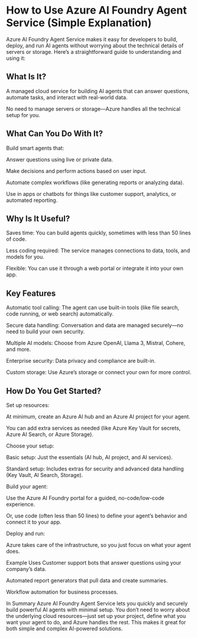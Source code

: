 # How to Use Azure AI Foundry Agent Service (Simple Explanation)
Azure AI Foundry Agent Service makes it easy for developers to build, deploy, and run AI agents without worrying about the technical details of servers or storage. Here’s a straightforward guide to understanding and using it:

## What Is It?
A managed cloud service for building AI agents that can answer questions, automate tasks, and interact with real-world data.

No need to manage servers or storage—Azure handles all the technical setup for you.

## What Can You Do With It?
Build smart agents that:

Answer questions using live or private data.

Make decisions and perform actions based on user input.

Automate complex workflows (like generating reports or analyzing data).

Use in apps or chatbots for things like customer support, analytics, or automated reporting.

## Why Is It Useful?
Saves time: You can build agents quickly, sometimes with less than 50 lines of code.

Less coding required: The service manages connections to data, tools, and models for you.

Flexible: You can use it through a web portal or integrate it into your own app.

## Key Features
Automatic tool calling: The agent can use built-in tools (like file search, code running, or web search) automatically.

Secure data handling: Conversation and data are managed securely—no need to build your own security.

Multiple AI models: Choose from Azure OpenAI, Llama 3, Mistral, Cohere, and more.

Enterprise security: Data privacy and compliance are built-in.

Custom storage: Use Azure’s storage or connect your own for more control.

## How Do You Get Started?
Set up resources:

At minimum, create an Azure AI hub and an Azure AI project for your agent.

You can add extra services as needed (like Azure Key Vault for secrets, Azure AI Search, or Azure Storage).

Choose your setup:

Basic setup: Just the essentials (AI hub, AI project, and AI services).

Standard setup: Includes extras for security and advanced data handling (Key Vault, AI Search, Storage).

Build your agent:

Use the Azure AI Foundry portal for a guided, no-code/low-code experience.

Or, use code (often less than 50 lines) to define your agent’s behavior and connect it to your app.

Deploy and run:

Azure takes care of the infrastructure, so you just focus on what your agent does.

Example Uses
Customer support bots that answer questions using your company’s data.

Automated report generators that pull data and create summaries.

Workflow automation for business processes.

In Summary
Azure AI Foundry Agent Service lets you quickly and securely build powerful AI agents with minimal setup. You don’t need to worry about the underlying cloud resources—just set up your project, define what you want your agent to do, and Azure handles the rest. This makes it great for both simple and complex AI-powered solutions.
